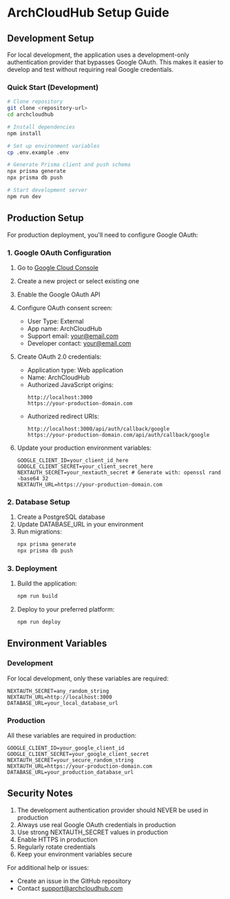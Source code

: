 # ArchCloudHub Setup Guide

## Development Setup

For local development, the application uses a development-only authentication provider that bypasses Google OAuth. This makes it easier to develop and test without requiring real Google credentials.

### Quick Start (Development)

```bash
# Clone repository
git clone <repository-url>
cd archcloudhub

# Install dependencies
npm install

# Set up environment variables
cp .env.example .env

# Generate Prisma client and push schema
npx prisma generate
npx prisma db push

# Start development server
npm run dev
```

## Production Setup

For production deployment, you'll need to configure Google OAuth:

### 1. Google OAuth Configuration

1. Go to [Google Cloud Console](https://console.cloud.google.com)
2. Create a new project or select existing one
3. Enable the Google OAuth API
4. Configure OAuth consent screen:
   - User Type: External
   - App name: ArchCloudHub
   - Support email: your@email.com
   - Developer contact: your@email.com

5. Create OAuth 2.0 credentials:
   - Application type: Web application
   - Name: ArchCloudHub
   - Authorized JavaScript origins:
     ```
     http://localhost:3000
     https://your-production-domain.com
     ```
   - Authorized redirect URIs:
     ```
     http://localhost:3000/api/auth/callback/google
     https://your-production-domain.com/api/auth/callback/google
     ```

6. Update your production environment variables:
   ```env
   GOOGLE_CLIENT_ID=your_client_id_here
   GOOGLE_CLIENT_SECRET=your_client_secret_here
   NEXTAUTH_SECRET=your_nextauth_secret # Generate with: openssl rand -base64 32
   NEXTAUTH_URL=https://your-production-domain.com
   ```

### 2. Database Setup

1. Create a PostgreSQL database
2. Update DATABASE_URL in your environment
3. Run migrations:
   ```bash
   npx prisma generate
   npx prisma db push
   ```

### 3. Deployment

1. Build the application:
   ```bash
   npm run build
   ```

2. Deploy to your preferred platform:
   ```bash
   npm run deploy
   ```

## Environment Variables

### Development
For local development, only these variables are required:
```env
NEXTAUTH_SECRET=any_random_string
NEXTAUTH_URL=http://localhost:3000
DATABASE_URL=your_local_database_url
```

### Production
All these variables are required in production:
```env
GOOGLE_CLIENT_ID=your_google_client_id
GOOGLE_CLIENT_SECRET=your_google_client_secret
NEXTAUTH_SECRET=your_secure_random_string
NEXTAUTH_URL=https://your-production-domain.com
DATABASE_URL=your_production_database_url
```

## Security Notes

1. The development authentication provider should NEVER be used in production
2. Always use real Google OAuth credentials in production
3. Use strong NEXTAUTH_SECRET values in production
4. Enable HTTPS in production
5. Regularly rotate credentials
6. Keep your environment variables secure

For additional help or issues:
- Create an issue in the GitHub repository
- Contact support@archcloudhub.com